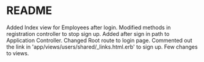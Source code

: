 # README
Added Index view for Employees after login.
Modified methods in registration controller to stop sign up.
Added after sign in path to Application Controller.
Changed Root route to login page.
Commented out the link in 'app/views/users/shared/_links.html.erb' to sign up.
Few changes to views.

